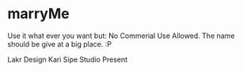 # marryMe

Use it what ever you want but:
No Commerial Use Allowed. The name should be give at a big place. :P

Lakr Design
Kari Sipe Studio Present



